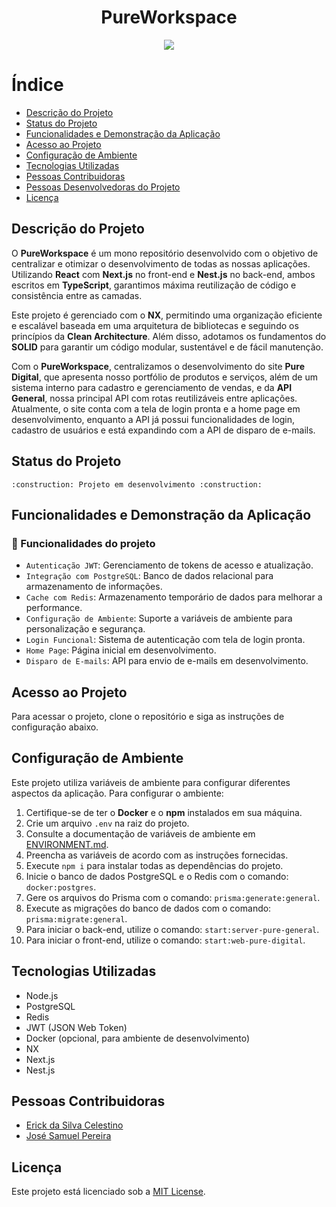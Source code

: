 <h1 align="center">PureWorkspace</h1>

<p align="center">
  <img loading="lazy" src="https://s3-alpha-sig.figma.com/img/1578/7ca1/d64ba9aae7afc94792a77d5a20fe0c05?Expires=1745798400&Key-Pair-Id=APKAQ4GOSFWCW27IBOMQ&Signature=lE~rBKMKkKFRq3AJAHkc~Lz6xfpPwChq~xFKhNrgZbmP84LL2lYeRXUQUWIgMkd4olPikH3re4W9ZP6y60lj4N4yqTggKN7r4TJKcR7nv3h9HCuB-62Bz3E6s4pKakBrtLmkaxg~8hcQEBvER0AuZl1lRXXIniUMHiDU2MNrLQAwJhIFw7zaQX856QBoGGU89JQgVTE4d7NSXgfobzv0aMQO5Kj17j0khR4xfZxI-0HXTQhm0fMte~IjWivAcmxE8l8SlbFAEPImSNjK8XfRYcd6-1yKaoMGb4gux9flIeHk~2-9N09qw8GsjVbZy5iGakn5IC0mE1CHaxAZWbpo9A__"/>
</p>

# Índice

- [Descrição do Projeto](#descrição-do-projeto)
- [Status do Projeto](#status-do-projeto)
- [Funcionalidades e Demonstração da Aplicação](#funcionalidades-e-demonstração-da-aplicação)
- [Acesso ao Projeto](#acesso-ao-projeto)
- [Configuração de Ambiente](#configuração-de-ambiente)
- [Tecnologias Utilizadas](#tecnologias-utilizadas)
- [Pessoas Contribuidoras](#pessoas-contribuidoras)
- [Pessoas Desenvolvedoras do Projeto](#pessoas-desenvolvedoras)
- [Licença](#licença)

## Descrição do Projeto

O **PureWorkspace** é um mono repositório desenvolvido com o objetivo de centralizar e otimizar o desenvolvimento de todas as nossas aplicações. Utilizando **React** com **Next.js** no front-end e **Nest.js** no back-end, ambos escritos em **TypeScript**, garantimos máxima reutilização de código e consistência entre as camadas.

Este projeto é gerenciado com o **NX**, permitindo uma organização eficiente e escalável baseada em uma arquitetura de bibliotecas e seguindo os princípios da **Clean Architecture**. Além disso, adotamos os fundamentos do **SOLID** para garantir um código modular, sustentável e de fácil manutenção.

Com o **PureWorkspace**, centralizamos o desenvolvimento do site **Pure Digital**, que apresenta nosso portfólio de produtos e serviços, além de um sistema interno para cadastro e gerenciamento de vendas, e da **API General**, nossa principal API com rotas reutilizáveis entre aplicações. Atualmente, o site conta com a tela de login pronta e a home page em desenvolvimento, enquanto a API já possui funcionalidades de login, cadastro de usuários e está expandindo com a API de disparo de e-mails.

## Status do Projeto

    :construction: Projeto em desenvolvimento :construction:

## Funcionalidades e Demonstração da Aplicação

### :hammer: Funcionalidades do projeto

- `Autenticação JWT`: Gerenciamento de tokens de acesso e atualização.
- `Integração com PostgreSQL`: Banco de dados relacional para armazenamento de informações.
- `Cache com Redis`: Armazenamento temporário de dados para melhorar a performance.
- `Configuração de Ambiente`: Suporte a variáveis de ambiente para personalização e segurança.
- `Login Funcional`: Sistema de autenticação com tela de login pronta.
- `Home Page`: Página inicial em desenvolvimento.
- `Disparo de E-mails`: API para envio de e-mails em desenvolvimento.

## Acesso ao Projeto

Para acessar o projeto, clone o repositório e siga as instruções de configuração abaixo.

## Configuração de Ambiente

Este projeto utiliza variáveis de ambiente para configurar diferentes aspectos da aplicação. Para configurar o ambiente:

1. Certifique-se de ter o **Docker** e o **npm** instalados em sua máquina.
2. Crie um arquivo `.env` na raiz do projeto.
3. Consulte a documentação de variáveis de ambiente em [ENVIRONMENT.md](./docs/ENVIRONMENT.md).
4. Preencha as variáveis de acordo com as instruções fornecidas.
5. Execute `npm i` para instalar todas as dependências do projeto.
6. Inicie o banco de dados PostgreSQL e o Redis com o comando: `docker:postgres`.
7. Gere os arquivos do Prisma com o comando: `prisma:generate:general`.
8. Execute as migrações do banco de dados com o comando: `prisma:migrate:general`.
9. Para iniciar o back-end, utilize o comando: `start:server-pure-general`.
10. Para iniciar o front-end, utilize o comando: `start:web-pure-digital`.

## Tecnologias Utilizadas

- Node.js
- PostgreSQL
- Redis
- JWT (JSON Web Token)
- Docker (opcional, para ambiente de desenvolvimento)
- NX
- Next.js
- Nest.js

## Pessoas Contribuidoras

- [Erick da Silva Celestino](https://github.com/ErickCelestino)
- [José Samuel Pereira](https://github.com/PuraFome)

## Licença

Este projeto está licenciado sob a [MIT License](./LICENSE).
